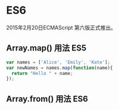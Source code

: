 # ES6
2015年2月20日ECMAScript 第六版正式推出。

## Array.map() 用法 ES5
```javascript
var names = ['Alice', 'Emily', 'Kate'];
var newNames = names.map(function(name){
  return "Hello " + name;
});
```
## Array.from() 用法 ES6
